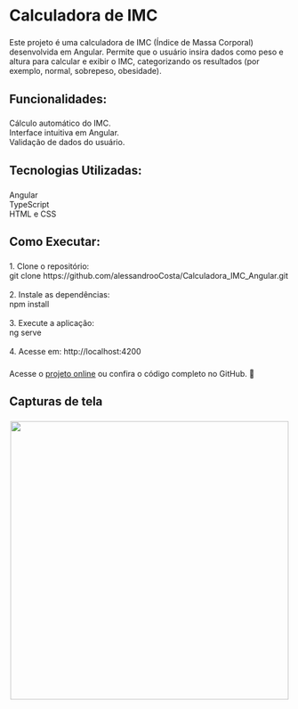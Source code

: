 <h1 align="left">Calculadora de IMC</h1>

###

<p align="left">Este projeto é uma calculadora de IMC (Índice de Massa Corporal) desenvolvida em Angular. Permite que o usuário insira dados como peso e altura para calcular e exibir o IMC, categorizando os resultados (por exemplo, normal, sobrepeso, obesidade).</p>

###

<h2 align="left">Funcionalidades:</h2>

###

<p align="left">Cálculo automático do IMC.<br>Interface intuitiva em Angular.<br>Validação de dados do usuário.</p>

###

<h2 align="left">Tecnologias Utilizadas:</h2>

###

<p align="left">Angular<br>TypeScript<br>HTML e CSS</p>

###

<h2 align="left">Como Executar:</h2>

###

<p align="left">1. Clone o repositório:<br>git clone https://github.com/alessandrooCosta/Calculadora_IMC_Angular.git<br><br>2. Instale as dependências:<br>npm install<br><br>3. Execute a aplicação:<br>ng serve<br><br>4. Acesse em: http://localhost:4200</p>

###

<p align="left">Acesse o <a href="https://calculadoraimc500.netlify.app/">projeto online</a> ou confira o código completo no GitHub. 🚀</p>

###

<h2 align="left">Capturas de tela</h2>

###

<div align="center">
  <img height="500" src=""  />
</div>

###

